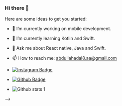 ### Hi there 👋

Here are some ideas to get you started:

- 🔭 I’m currently working on mobile development.
- 🌱 I’m currently learning Kotlin and Swift.
- 💬 Ask me about React native, Java and Swift.
- 📫 How to reach me: abdullahadal8.aa@gmail.com
- [![Instagram Badge](https://img.shields.io/badge/-abdullahadall-C13584?style=flat-quare&labelColor=C13584&logo=instagram&logoColor=white&link=link)](link) 
- [![Github Badge](https://img.shields.io/badge/-XADAL-000?style=quare&labelColor=000&logo=Github&logoColor=white&link=link)](link) 

- ![Github stats 1](https://github-readme-stats.vercel.app/api?username=XADAL&show_icons=true&theme=gradient) 

-->

